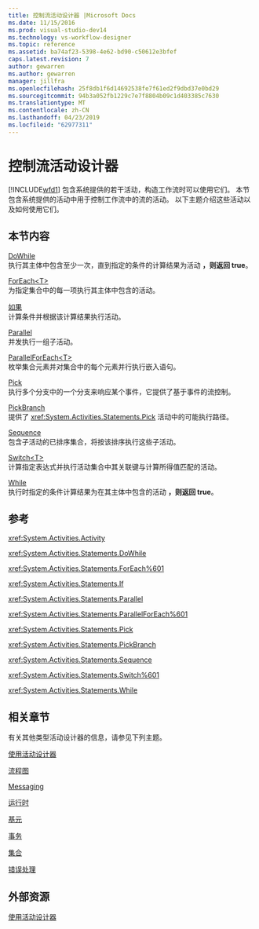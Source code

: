 ```yaml
---
title: 控制流活动设计器 |Microsoft Docs
ms.date: 11/15/2016
ms.prod: visual-studio-dev14
ms.technology: vs-workflow-designer
ms.topic: reference
ms.assetid: ba74af23-5398-4e62-bd90-c50612e3bfef
caps.latest.revision: 7
author: gewarren
ms.author: gewarren
manager: jillfra
ms.openlocfilehash: 25f8db1f6d14692538fe7f61ed2f9dbd37e0bd29
ms.sourcegitcommit: 94b3a052fb1229c7e7f8804b09c1d403385c7630
ms.translationtype: MT
ms.contentlocale: zh-CN
ms.lasthandoff: 04/23/2019
ms.locfileid: "62977311"
---
```

# <a name="control-flow-activity-designers"></a>控制流活动设计器
[!INCLUDE[wfd1](../includes/wfd1-md.md)] 包含系统提供的若干活动，构造工作流时可以使用它们。 本节包含系统提供的活动中用于控制工作流中的流的活动。 以下主题介绍这些活动以及如何使用它们。  
  
## <a name="in-this-section"></a>本节内容  
 [DoWhile](../workflow-designer/dowhile-activity-designer.md)  
 执行其主体中包含至少一次，直到指定的条件的计算结果为活动 **，则返回 true**。  
  
 [ForEach\<T>](foreach-t-activity-designer.md)  
 为指定集合中的每一项执行其主体中包含的活动。  
  
 [如果](../workflow-designer/if-activity-designer.md)  
 计算条件并根据该计算结果执行活动。  
  
 [Parallel](../workflow-designer/parallel-activity-designer.md)  
 并发执行一组子活动。  
  
 [ParallelForEach\<T>](../workflow-designer/parallelforeach-t-activity-designer.md)  
 枚举集合元素并对集合中的每个元素并行执行嵌入语句。  
  
 [Pick](../workflow-designer/pick-activity-designer.md)  
 执行多个分支中的一个分支来响应某个事件，它提供了基于事件的流控制。  
  
 [PickBranch](../workflow-designer/pickbranch-activity-designer.md)  
 提供了 <xref:System.Activities.Statements.Pick> 活动中的可能执行路径。  
  
 [Sequence](../workflow-designer/sequence-activity-designer.md)  
 包含子活动的已排序集合，将按该排序执行这些子活动。  
  
 [Switch\<T>](switch-t-activity-designer.md)  
 计算指定表达式并执行活动集合中其关联键与计算所得值匹配的活动。  
  
 [While](../workflow-designer/while-activity-designer.md)  
 执行时指定的条件计算结果为在其主体中包含的活动 **，则返回 true**。  
  
## <a name="reference"></a>参考  
 <xref:System.Activities.Activity>  
  
 <xref:System.Activities.Statements.DoWhile>  
  
 <xref:System.Activities.Statements.ForEach%601>  
  
 <xref:System.Activities.Statements.If>  
  
 <xref:System.Activities.Statements.Parallel>  
  
 <xref:System.Activities.Statements.ParallelForEach%601>  
  
 <xref:System.Activities.Statements.Pick>  
  
 <xref:System.Activities.Statements.PickBranch>  
  
 <xref:System.Activities.Statements.Sequence>  
  
 <xref:System.Activities.Statements.Switch%601>  
  
 <xref:System.Activities.Statements.While>  
  
## <a name="related-sections"></a>相关章节  
 有关其他类型活动设计器的信息，请参见下列主题。  
  
 [使用活动设计器](../workflow-designer/using-the-activity-designers.md)  
  
 [流程图](../workflow-designer/flowchart-activity-designers.md)  
  
 [Messaging](../workflow-designer/messaging-activity-designers.md)  
  
 [运行时](../workflow-designer/runtime-activity-designers.md)  
  
 [基元](../workflow-designer/primitives-activity-designers.md)  
  
 [事务](../workflow-designer/transaction-activity-designers.md)  
  
 [集合](../workflow-designer/collection-activity-designers.md)  
  
 [错误处理](../workflow-designer/error-handling-activity-designers.md)  
  
## <a name="external-resources"></a>外部资源  
 [使用活动设计器](../workflow-designer/using-the-activity-designers.md)